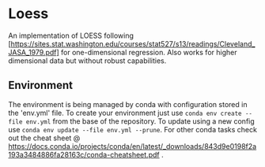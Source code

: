 # Loess
An implementation of LOESS following [https://sites.stat.washington.edu/courses/stat527/s13/readings/Cleveland_JASA_1979.pdf] for one-dimensional regression. Also works for higher dimensional data but without robust capabilities.

## Environment
The environment is being managed by conda with configuration stored in the 'env.yml' file. To create your environment just use `conda env create --file env.yml` from the base of the repository. To update using a new config use `conda env update --file env.yml --prune`.
For other conda tasks check out the cheat sheet @ https://docs.conda.io/projects/conda/en/latest/_downloads/843d9e0198f2a193a3484886fa28163c/conda-cheatsheet.pdf .
